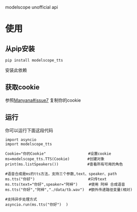 modelscope unofficial api
# 使用
## 从pip安装
```
pip install modelscope_tts
```
安装此依赖
## 获取cookie
参照[Manyana#issue7](https://github.com/avilliai/Manyana/issues/7) 复制你的cookie
## 运行
你可以运行下面这段代码
```
import asyncio
import modelscope_tts

Cookie="你的Cookie"                   #设置cookie
ms=modelscope_tts.TTS(Cookie)        #创建对象
print(ms.listSpeakers())             #查看所有可用的角色

#语音合成是ms的tts方法，支持三个参数,text、speaker、path
ms.tts("你好")                        #只传text
ms.tts(text="你好",speaker="阿梓")     #使用 阿梓 合成语音
ms.tts("你好","阿梓","./data/tb.wav")  #额外传递路径变量(相对)

#支持异步处理方式
asyncio.run(ms.tts("你好")  )
```